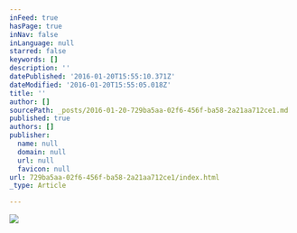 ```yaml
---
inFeed: true
hasPage: true
inNav: false
inLanguage: null
starred: false
keywords: []
description: ''
datePublished: '2016-01-20T15:55:10.371Z'
dateModified: '2016-01-20T15:55:05.018Z'
title: ''
author: []
sourcePath: _posts/2016-01-20-729ba5aa-02f6-456f-ba58-2a21aa712ce1.md
published: true
authors: []
publisher:
  name: null
  domain: null
  url: null
  favicon: null
url: 729ba5aa-02f6-456f-ba58-2a21aa712ce1/index.html
_type: Article

---
```

![](https://the-grid-user-content.s3-us-west-2.amazonaws.com/5e48ff60-6af4-4f8a-a265-f4d8c17d2cc4.png)